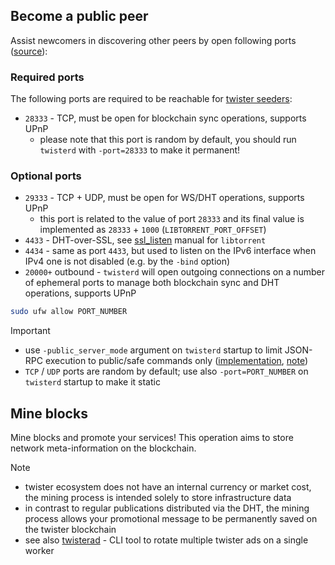 ## Become a public peer

Assist newcomers in discovering other peers by open following ports ([source](https://github.com/miguelfreitas/twister-core/issues/22#issuecomment-32464556)):

### Required ports

The following ports are required to be reachable for [twister seeders](https://twisterarmy.github.io/network):

* `28333` - TCP, must be open for blockchain sync operations, supports UPnP
    * please note that this port is random by default, you should run `twisterd` with `-port=28333` to make it permanent!

### Optional ports

* `29333` - TCP + UDP, must be open for WS/DHT operations, supports UPnP
    * this port is related to the value of port `28333` and its final value is implemented as `28333` + `1000` (`LIBTORRENT_PORT_OFFSET`)
* `4433` - DHT-over-SSL, see [ssl_listen](https://github.com/twisterarmy/twister-core/blob/twisterarmy/libtorrent/docs/manual.html#L4100) manual for `libtorrent`
* `4434` - same as port `4433`, but used to listen on the IPv6 interface when IPv4 one is not disabled (e.g. by the `-bind` option)
* `20000+` outbound - `twisterd` will open outgoing connections on a number of ephemeral ports to manage both blockchain sync and DHT operations, supports UPnP

``` bash
sudo ufw allow PORT_NUMBER
```

> [!IMPORTANT]
> * use `-public_server_mode` argument on `twisterd` startup to limit JSON-RPC execution to public/safe commands only ([implementation](https://github.com/twisterarmy/twister-core/blob/twisterarmy/src/bitcoinrpc.cpp#L227), [note](https://github.com/twisterarmy/twister-html/issues/43))
> * `TCP` / `UDP` ports are random by default; use also `-port=PORT_NUMBER` on `twisterd` startup to make it static

## Mine blocks

Mine blocks and promote your services! This operation aims to store network meta-information on the blockchain.

> [!NOTE]
> * twister ecosystem does not have an internal currency or market cost, the mining process is intended solely to store infrastructure data
> * in contrast to regular publications distributed via the DHT, the mining process allows your promotional message to be permanently saved on the twister blockchain
> * see also [twisterad](https://github.com/twisterarmy/twisterad) - CLI tool to rotate multiple twister ads on a single worker